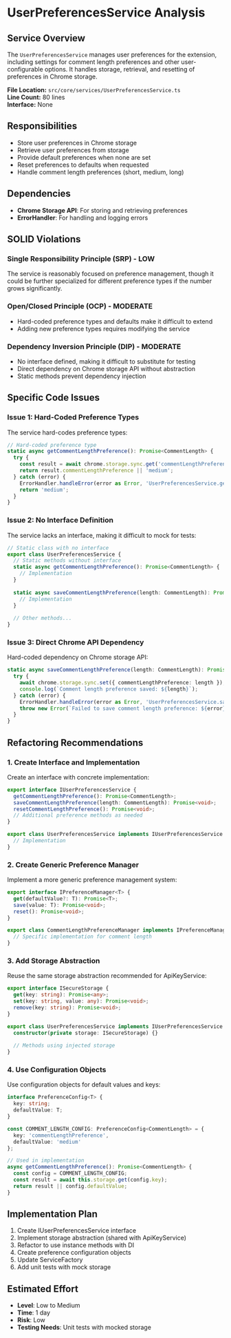 # UserPreferencesService Analysis

## Service Overview
The `UserPreferencesService` manages user preferences for the extension, including settings for comment length preferences and other user-configurable options. It handles storage, retrieval, and resetting of preferences in Chrome storage.

**File Location:** `src/core/services/UserPreferencesService.ts`  
**Line Count:** 80 lines  
**Interface:** None  

## Responsibilities
- Store user preferences in Chrome storage
- Retrieve user preferences from storage
- Provide default preferences when none are set
- Reset preferences to defaults when requested
- Handle comment length preferences (short, medium, long)

## Dependencies
- **Chrome Storage API**: For storing and retrieving preferences
- **ErrorHandler**: For handling and logging errors

## SOLID Violations

### Single Responsibility Principle (SRP) - LOW
The service is reasonably focused on preference management, though it could be further specialized for different preference types if the number grows significantly.

### Open/Closed Principle (OCP) - MODERATE
- Hard-coded preference types and defaults make it difficult to extend
- Adding new preference types requires modifying the service

### Dependency Inversion Principle (DIP) - MODERATE
- No interface defined, making it difficult to substitute for testing
- Direct dependency on Chrome storage API without abstraction
- Static methods prevent dependency injection

## Specific Code Issues

### Issue 1: Hard-Coded Preference Types
The service hard-codes preference types:

```typescript
// Hard-coded preference type
static async getCommentLengthPreference(): Promise<CommentLength> {
  try {
    const result = await chrome.storage.sync.get('commentLengthPreference');
    return result.commentLengthPreference || 'medium';
  } catch (error) {
    ErrorHandler.handleError(error as Error, 'UserPreferencesService.getCommentLengthPreference');
    return 'medium';
  }
}
```

### Issue 2: No Interface Definition
The service lacks an interface, making it difficult to mock for tests:

```typescript
// Static class with no interface
export class UserPreferencesService {
  // Static methods without interface
  static async getCommentLengthPreference(): Promise<CommentLength> {
    // Implementation
  }
  
  static async saveCommentLengthPreference(length: CommentLength): Promise<void> {
    // Implementation
  }
  
  // Other methods...
}
```

### Issue 3: Direct Chrome API Dependency
Hard-coded dependency on Chrome storage API:

```typescript
static async saveCommentLengthPreference(length: CommentLength): Promise<void> {
  try {
    await chrome.storage.sync.set({ commentLengthPreference: length });
    console.log(`Comment length preference saved: ${length}`);
  } catch (error) {
    ErrorHandler.handleError(error as Error, 'UserPreferencesService.saveCommentLengthPreference');
    throw new Error(`Failed to save comment length preference: ${error}`);
  }
}
```

## Refactoring Recommendations

### 1. Create Interface and Implementation
Create an interface with concrete implementation:

```typescript
export interface IUserPreferencesService {
  getCommentLengthPreference(): Promise<CommentLength>;
  saveCommentLengthPreference(length: CommentLength): Promise<void>;
  resetCommentLengthPreference(): Promise<void>;
  // Additional preference methods as needed
}

export class UserPreferencesService implements IUserPreferencesService {
  // Implementation
}
```

### 2. Create Generic Preference Manager
Implement a more generic preference management system:

```typescript
export interface IPreferenceManager<T> {
  get(defaultValue?: T): Promise<T>;
  save(value: T): Promise<void>;
  reset(): Promise<void>;
}

export class CommentLengthPreferenceManager implements IPreferenceManager<CommentLength> {
  // Specific implementation for comment length
}
```

### 3. Add Storage Abstraction
Reuse the same storage abstraction recommended for ApiKeyService:

```typescript
export interface ISecureStorage {
  get(key: string): Promise<any>;
  set(key: string, value: any): Promise<void>;
  remove(key: string): Promise<void>;
}

export class UserPreferencesService implements IUserPreferencesService {
  constructor(private storage: ISecureStorage) {}
  
  // Methods using injected storage
}
```

### 4. Use Configuration Objects
Use configuration objects for default values and keys:

```typescript
interface PreferenceConfig<T> {
  key: string;
  defaultValue: T;
}

const COMMENT_LENGTH_CONFIG: PreferenceConfig<CommentLength> = {
  key: 'commentLengthPreference',
  defaultValue: 'medium'
};

// Used in implementation
async getCommentLengthPreference(): Promise<CommentLength> {
  const config = COMMENT_LENGTH_CONFIG;
  const result = await this.storage.get(config.key);
  return result || config.defaultValue;
}
```

## Implementation Plan
1. Create IUserPreferencesService interface
2. Implement storage abstraction (shared with ApiKeyService)
3. Refactor to use instance methods with DI
4. Create preference configuration objects
5. Update ServiceFactory
6. Add unit tests with mock storage

## Estimated Effort
- **Level**: Low to Medium
- **Time**: 1 day
- **Risk**: Low
- **Testing Needs**: Unit tests with mocked storage 